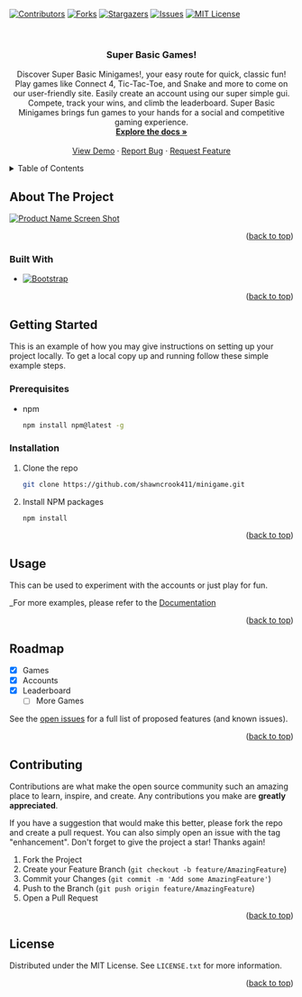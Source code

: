 <a name="readme-top"></a>

[![Contributors][contributors-shield]][contributors-url]
[![Forks][forks-shield]][forks-url]
[![Stargazers][stars-shield]][stars-url]
[![Issues][issues-shield]][issues-url]
[![MIT License][license-shield]][license-url]



<!-- PROJECT LOGO -->
<br />
<div align="center">
  <a href="https://github.com/shawncrook411/minigame">
  </a>

<h3 align="center">Super Basic Games!</h3>

  <p align="center">
    Discover Super Basic Minigames!, your easy route for quick, classic fun! Play games like Connect 4, Tic-Tac-Toe, and Snake and more to come on our user-friendly site. Easily create an account using our super simple gui. Compete, track your wins, and climb the leaderboard. Super Basic Minigames brings fun games to your hands for a social and competitive gaming experience. 
    <br />
    <a href="https://github.com/shawncrook411/minigame"><strong>Explore the docs »</strong></a>
    <br />
    <br />
    <a href="https://github.com/shawncrook411/minigame">View Demo</a>
    ·
    <a href="https://github.com/shawncrook411/minigame/issues">Report Bug</a>
    ·
    <a href="https://github.com/shawncrook411/minigame/issues">Request Feature</a>
  </p>
</div>



<!-- TABLE OF CONTENTS -->
<details>
  <summary>Table of Contents</summary>
  <ol>
    <li>
      <a href="#about-the-project">About The Project</a>
      <ul>
        <li><a href="#built-with">Built With</a></li>
      </ul>
    </li>
    <li>
      <a href="#getting-started">Getting Started</a>
      <ul>
        <li><a href="#prerequisites">Prerequisites</a></li>
        <li><a href="#installation">Installation</a></li>
      </ul>
    </li>
    <li><a href="#usage">Usage</a></li>
    <li><a href="#roadmap">Roadmap</a></li>
    <li><a href="#contributing">Contributing</a></li>
    <li><a href="#license">License</a></li>
  </ol>
</details>



<!-- ABOUT THE PROJECT -->
## About The Project

[![Product Name Screen Shot][product-screenshot]](https://example.com)



<p align="right">(<a href="#readme-top">back to top</a>)</p>



### Built With


* [![Bootstrap][Bootstrap.com]][Bootstrap-url]


<p align="right">(<a href="#readme-top">back to top</a>)</p>



<!-- GETTING STARTED -->
## Getting Started

This is an example of how you may give instructions on setting up your project locally.
To get a local copy up and running follow these simple example steps.

### Prerequisites

* npm
  ```sh
  npm install npm@latest -g
  ```

### Installation

1. Clone the repo
   ```sh
   git clone https://github.com/shawncrook411/minigame.git
   ```
2. Install NPM packages
   ```sh
   npm install
   ```

<p align="right">(<a href="#readme-top">back to top</a>)</p>



<!-- USAGE EXAMPLES -->
## Usage

This can be used to experiment with the accounts or just play for fun.

_For more examples, please refer to the [Documentation](https://github.com/shawncrook411/minigame/)

<p align="right">(<a href="#readme-top">back to top</a>)</p>



<!-- ROADMAP -->
## Roadmap

- [x] Games
- [x] Accounts
- [x] Leaderboard
    - [ ] More Games

See the [open issues](https://github.com/shawncrook411/minigame/issues) for a full list of proposed features (and known issues).

<p align="right">(<a href="#readme-top">back to top</a>)</p>



<!-- CONTRIBUTING -->
## Contributing

Contributions are what make the open source community such an amazing place to learn, inspire, and create. Any contributions you make are **greatly appreciated**.

If you have a suggestion that would make this better, please fork the repo and create a pull request. You can also simply open an issue with the tag "enhancement".
Don't forget to give the project a star! Thanks again!

1. Fork the Project
2. Create your Feature Branch (`git checkout -b feature/AmazingFeature`)
3. Commit your Changes (`git commit -m 'Add some AmazingFeature'`)
4. Push to the Branch (`git push origin feature/AmazingFeature`)
5. Open a Pull Request

<p align="right">(<a href="#readme-top">back to top</a>)</p>



<!-- LICENSE -->
## License

Distributed under the MIT License. See `LICENSE.txt` for more information.

<p align="right">(<a href="#readme-top">back to top</a>)</p>





<!-- MARKDOWN LINKS & IMAGES -->
<!-- https://www.markdownguide.org/basic-syntax/#reference-style-links -->
[contributors-shield]: https://img.shields.io/github/contributors/shawncrook411/minigame.svg?style=for-the-badge
[contributors-url]: https://github.com/shawncrook411/minigame/graphs/contributors
[forks-shield]: https://img.shields.io/github/forks/shawncrook411/minigame.svg?style=for-the-badge
[forks-url]: https://github.com/shawncrook411/minigame/network/members
[stars-shield]: https://img.shields.io/github/stars/shawncrook411/minigame.svg?style=for-the-badge
[stars-url]: https://github.com/shawncrook411/minigame/stargazers
[issues-shield]: https://img.shields.io/github/issues/shawncrook411/minigame.svg?style=for-the-badge
[issues-url]: https://github.com/shawncrook411/minigame/issues
[license-shield]: https://img.shields.io/github/license/shawncrook411/minigame.svg?style=for-the-badge
[license-url]: https://github.com/shawncrook411/minigame/blob/master/LICENSE.txt
[linkedin-shield]: https://img.shields.io/badge/-LinkedIn-black.svg?style=for-the-badge&logo=linkedin&colorB=555
[linkedin-url]: https://linkedin.com/in/linkedin_username
[product-screenshot]: images/screenshot.png
[Next.js]: https://img.shields.io/badge/next.js-000000?style=for-the-badge&logo=nextdotjs&logoColor=white
[Next-url]: https://nextjs.org/
[React.js]: https://img.shields.io/badge/React-20232A?style=for-the-badge&logo=react&logoColor=61DAFB
[React-url]: https://reactjs.org/
[Vue.js]: https://img.shields.io/badge/Vue.js-35495E?style=for-the-badge&logo=vuedotjs&logoColor=4FC08D
[Vue-url]: https://vuejs.org/
[Angular.io]: https://img.shields.io/badge/Angular-DD0031?style=for-the-badge&logo=angular&logoColor=white
[Angular-url]: https://angular.io/
[Svelte.dev]: https://img.shields.io/badge/Svelte-4A4A55?style=for-the-badge&logo=svelte&logoColor=FF3E00
[Svelte-url]: https://svelte.dev/
[Laravel.com]: https://img.shields.io/badge/Laravel-FF2D20?style=for-the-badge&logo=laravel&logoColor=white
[Laravel-url]: https://laravel.com
[Bootstrap.com]: https://img.shields.io/badge/Bootstrap-563D7C?style=for-the-badge&logo=bootstrap&logoColor=white
[Bootstrap-url]: https://getbootstrap.com
[JQuery.com]: https://img.shields.io/badge/jQuery-0769AD?style=for-the-badge&logo=jquery&logoColor=white
[JQuery-url]: https://jquery.com 
